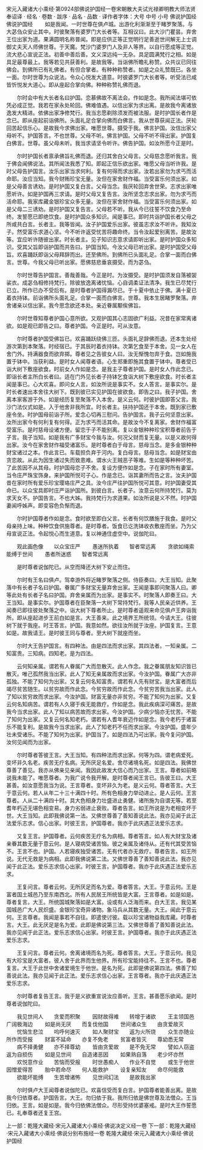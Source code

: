 宋元入藏诸大小乘经·第0924部佛说护国经一卷宋朝散大夫试光禄卿明教大师法贤奉诏译
· 经名 · 卷数 · 跋序
· 品名 · 品数 · 译作者字体：大号 中号 小号
佛说护国经
佛说护国经
　　如是我闻。一时世尊在俱卢城。出游化利渐渐至于睹罗聚落。与大苾刍众安止其中。时彼聚落有婆罗门大长者等。互相议曰。此大沙门瞿昙。弃舍王位出家为道。果满圆明名称普闻。即是应供正等正觉明行足善逝世间解无上士调御丈夫天人师佛世尊。于天魔。梵沙门婆罗门人及非人等界。以自行愿成等正觉。流大悲心宣说正法。初善中善后善。文义深远纯一无杂。具足圆满梵行之相。如是具足最尊最上。我等若见共获善利。是故我等。当诣佛所瞻礼称赞。众共议已同往佛会。到佛所已有礼佛者。有但合掌者。有种种称赞者。如是之众礼赞既已。各坐一面。尔时世尊为众说法。令众心悦发大道意。时彼婆罗门大长者等。听受法已咸皆忻悦发大道心。即从座起合掌向佛。种种称赞礼佛而退。

　　尔时会中有大长者名曰护国。恋慕佛故不离法会。作如是念。我所闻法堪可依凭必成正觉。我若在家永处轮回。佛难值遇。以信出家为求出离。是故我今离诸放逸发大精进。依佛出家净修梵行。我当志愿剃除须发而被法服。是时护国长者作是念已。即从座起前诣佛所。头面礼足合掌向佛而白佛言。我从世尊获闻正法。厌轮回苦起信乐心。是故我今求佛出家。唯愿世尊。摄受于我。佛言护国。汝信出家父母听不。护国答言。不也世尊。父母不听。佛言护国。父母不听不得出家。护国复白佛言。世尊。虽父母未听。我当求请坚令听许。佛告护国。如汝所愿今正是时。

　　尔时护国长者禀承佛旨礼佛而退。还归其舍白父母言。父母慈念愿听我言。我于佛会闻佛说法。其所闻法我悉了知。即起正信乐欲出家。唯愿父母当听许我。是时父母告护国言。汝乐出家当求何利。复有何得而求出家。汝若出家勿为求丐而活命耶。汝应当知。我今财贿珍宝无量。汝但在家舍财作福。当受富乐何须出家。如是父母善言诱劝。是时护国又复白言。父母当念。我厌轮回弃舍世荣。志求出家唯愿听许。如是护国再三求请。是时父母又复告言。汝所坚念志求出家。勿为求丐而活命耶。我家库藏金银珍宝众多无量。汝但在家舍财作福。当受富乐何须出家。如是父母二三诱劝。是时护国又复告言。父母若不听。我从今已往誓不饮食乃至命终。发誓愿已即绝饮食。是时护国众多知识。闻是事已。即时共诣护国长者父母之所咸共白言。长者主。我等皆闻。汝子护国爱乐出家。彼虽志求汝不听许。我知汝子。然受富乐求道心坚。今不听许返受忧苦将趣命终。当令汝起爱别离苦。是故汝等。宜应听许随彼出家。时长者主。见子知识志意求请即听出家。是时护国众多知识。受其父旨即诣护国而共告曰。护国当知。今汝父母已听出家。是时护国受父母旨。欢喜踊跃即诣父母拜辞而出。还至佛所。到佛所已头面礼足。合掌一面而白佛言。世尊。今我父母已听出家。愿佛慈悲垂哀摄受。而为苾刍。

　　尔时世尊告护国言。善哉善哉。今正是时。为汝摄受。是时护国须发自落被袈裟衣。成苾刍相修持梵行。除彼放逸离诸忧恼。心自调柔证法清净。我生已尽梵行已立。所作已办不受后有。是时尊者护国得漏尽已。于十夏中依止于佛。满十夏已着衣持钵。前诣佛所头面礼足。合掌一面而白佛言。世尊。我本生居睹罗聚落。弃舍诸亲以信出家。我今思念欲还本处。亲近眷属颙俟佛旨。

　　尔时世尊知尊者护国心意所欲。又观护国其心志固欲广利益。况昔在家常离诸欲。如是观已即告之曰。尊者护国。今正是时。可从汝意。

　　尔时尊者护国受佛旨已。欢喜踊跃绕佛三匝。头面礼足辞佛而退。还本生处经游次第到本聚落。时经宿已。于其辰时着衣持钵。次第乞食至于本舍。见一女人在舍门外。持满器食而欲弃掷。尊者见之告彼女人曰。汝无惭愧勿弃于食。岂如施我置于钵中。当获利益。是时女人闻尊者语。心生郑重即施其食置于钵中。尊者受已诣大树下敷座欲食。时前女人作如是念。是我主子尊者护国。是时女人作此念已。即诣长者主所白长者曰。适在门外见长者子持钵乞食诣大树下敷座欲食。时长者主闻是事已。心大欢喜。即问女人言。如汝所说是事实不。女人答言。是事实尔。是时长者速出本舍往大树下。既到彼已实见护国在彼欲食。即告之曰。我子护国。舍离本家客游于外。如是经历复至聚落不入本舍。是义云何。时彼护国即答父言。我沙门法仪式如是。入于他舍非我所宜。时长者主。扶持护国还于本舍。既到家已敷座令坐。时护国母前诣子所。爱念心切再三慰问。告护国言。我子云何坚意出家。汝所出家今有何利复有何得。正为求丐而活其命。是故汝今不复离家。舍财作福富受富乐。是时慈母设诸方便。留恋于子不能别离。复以金银种种珍宝积尊者前告于子言。我子当知。如是我有广多财宝今我与汝。何况父财而复无量。以是义故何得出家。汝今在家舍财作福受诸富乐。是时尊者白于母言。慈母当念。是多金银种种财宝诸过之本。作此言已。车载担负弃于河内。复白母言。慈母当念。如是财宝由贪恋故。从此为因生诸过失而致患难。谓水火王贼恶子等难。生如是等种种坏苦。了此苦因不从其母。时护国母恋子不舍。复设方便作如是念。子在家时所有妻室。当令庄严珠宝饰身。来护国所悦可子心。作是念已。诣其妻所而告之言。汝夫护国昔在家时所有爱乐珍宝璎珞庄严之具。汝今庄严往护国所悦可其意。时护国妻受其命已。以众宝具即时庄严诣护国所。到彼白言。长者子。汝意云何所持梵行。莫为求天女不。护国告言。不也大姊。我持梵行为求道果。如汝所说是义不然。时护国妻闻呼姊声。即变容色负惭而退。

　　尔时护国尊者作如是念。食时欲至即白父言。长者有何饮膳施于我食。是时父母亲持上味。种种饮食供施尊者。是时尊者。饭食已讫洗钵收衣敷座而坐。乃为父母宣说正法。令起悦心而生道意。复以神通住虚空中。说伽陀曰。

　　观此画色像　　以众宝庄严
　　愚迷所执着　　智者常远离
　　贪欲如绳索　　能缚于世间
　　愚者所迷惑　　智者常远离

　　是时尊者说伽陀已。从空而降还大树下安止而住。

　　尔时有王名曰俱卢。驾幸游外将近睹罗聚落之侧。侍臣奏曰。大王当知。此聚落中有长者子名曰护国。眷属广多财宝无量弃舍出家。王闻是事即问聚落人曰。卿等此处有长者子名曰护国。弃舍亲属而为出家。是事实不。时聚落人即奏王曰。大王当知。是事实尔。护国尊者在臣聚落一大树下常持梵行。我等人民亲近供养。王闻奏已即往彼处聚落之中。诣大树下尊者所止。是时尊者遥观来命见俱卢王奔诣我所。即从座起进步王前白如是言。大王善来。此之境界王所统领。今请大王。往彼树下就于我座。时王答言。护国。我意如然。欲往汝所就于汝座。护国复言。王意如是。故我请王。是时彼王同与尊者。至大树下就座而坐。

　　尔时大王告护国言。有四种法。由是四法而求出家。其四法者。一知亲属。二知富贵。三知病。四知老。是为四法。

　　云何知亲属。谓若有人眷属广大而忽散灭。此人作念。我之眷属朋友知识皆已散灭。唯己孤然我当出家。此人了知无亲属故而求出家。今汝护国。眷属广大亦非孤独。不能了知何为出家。又复云何名知富贵。谓若有人先有财宝。是大富者而后竭尽贫苦随生。以贫穷故而作此念。今贫穷故而作此念。今贫穷苦我当出家。此人了知以贫穷故而求出家。今汝护国。财富无量亦非贫穷。不能了知何为出家。又复云何名知病苦。谓若有人久寝于疾无能救疗。作如是念。我此疾病深可痛苦。是故我今当求出家。此人了知以病苦故而求出家。今汝护国。少病少恼亦无忧苦。不能了知何为出家。又复云何名知老朽。谓若有人耆年衰迈作如是念。我今老朽于诸富乐不能复利。是故我今当求出家。此人了知老朽不任而求出家。今汝护国。盛年少壮未受诸乐。不能了知何为出家。护国当了。如是四法乃可出家。我今复问护国。汝何见闻而为出家。

　　尔时尊者答彼王言。大王当知。有四种法而求出家。何等为四。谓老病爱死。变坏非久名老。疾苦无疗名病。无所厌足名爱。舍尽诸境名死。如是四法。我佛世尊善了善见。我亦从佛亲见亲闻。我因此故发大信心而乃出家。王言。尊者如前略说我未能了。唯愿尊者。为我广说令我开解。是时尊者闻王言已。告彼王曰。大王甚善。如汝意愿我当为说。王言尊者。变坏非久为老。是义云何。尊者答言。大王于意云何。若人从年二十三十满四十时。所有色相身力举动进止。是人云何。王言尊者。人从二十满四十时。具大色相身力壮盛进止勇健。诸所施为自谓无等。若至耆年朽迈无堪色相变易。身力劣弱进止衰败。尊者告言。如王所说是为老相变坏于世。大王当知。此即我佛说第一法。又佛世尊善了善知善说此法。我亦见闻于此正法爱乐志求。信心出家。时彼王言。护国尊者。我亦于此庆遇正法爱乐志求。

　　又复王言。护国尊者。云何疾苦无疗名为病相。尊者答言。如人有大财宝及诸亲眷其数无量于意云何。是人寝病受诸苦恼。彼之亲属及诸侍从。还有代其受苦恼不。王言不也。护国。人若寝疾独受诸苦。无有代者亦无救疗。尊者告言。如王所说。无代无救是为病相。此即我佛说第二法。又佛世尊善了善知善说此法。我亦见闻于此正法。爱乐志求信心出家。时彼王言。护国尊者。我亦于此庆遇正法爱乐志求。

　　王复问言。尊者云何。无所厌足而名为爱。尊者答言。大王。于意云何。王是富者国土城邑乃至东南西北。所有人民居王所统皆是大富。王言尊者。如是如是。尊者复言。大王。所统国城聚落如是大富。设或有人泛海而来。白大王言。我见某国城邑广大人民炽盛。金银珍宝奇异诸物。象马兵从其数无量。大王。闻此于意云何。王言尊者。我闻是事若不自往。即遣使讨彼。载以珍宝诸物益我库藏。时尊者言。大王。此无厌足是名为爱。此即是佛说第三法。又佛世尊善了善知善说此法。我亦见闻于此正法。爱乐志求信心出家。时彼王言。护国尊者。我亦于此庆遇正法爱乐志求。

　　王复问言。尊者云何。舍离诸境而名为死。尊者答言。大王。于意云何。我见有大珍宝是大富者。彼人舍于此界而生他界。所有珍宝能持往不。王言不也。尊者复言。大王于此世中舍诸爱境生于他世。是名为死。此即是佛说第四法。佛善了知善说此法。我亦见闻于此正法。爱乐志求信心出家。王言尊者。我亦于此庆遇正法爱乐志求。

　　尔时尊者复告王言。我于是义欲重宣说汝应善听。王言。甚善愿乐欲闻。是时尊者说伽陀曰。

　　我见世间人　　贪爱而积聚
　　因财故得难　　转增于诸欲
　　王主领国邑　　广阔极海边
　　如是尚无厌　　而复伐他国
　　世间诸众生　　由贪爱故灭
　　忧恼生悲泣　　呜呼何速灭
　　如人聚财宝　　返为火所烧
　　众生亦随业　　所作而受报
　　财富不延命　　亦复不免老
　　贫富者皆灭　　尊幼悉无常
　　病不择勇健　　亦不择尊幼
　　皆由贪爱故　　是不免无常
　　譬如人窃盗　　返为自损伤
　　如是见世间　　自造诸恶因
　　如果熟自落　　老少坏亦然
　　欢悦意作业　　苦恼而受报
　　时世愚痴人　　作业不自觉
　　或生于他世　　因憎爱得苦
　　胎中若命尽　　何人能救护
　　设复亲知友　　命尽何能救
　　欲能坏能缚　　生苦增诸怖
　　见世间幻法　　是故我出家

　　尔时俱卢大王闻尊者说伽陀已。欢喜信受而复白言。护国尊者能善出离。是故我今归依尊者。护国告言。大王。勿归依于我。我所归依是佛世尊及法僧众。王当归依。王言。如是如是。我今归依佛法僧众。尽形受持优婆塞戒。是时大王作誓愿已。礼奉尊者还复王宫。

上一部：乾隆大藏经·宋元入藏诸大小乘经·佛说决定义经一卷
下一部：乾隆大藏经·宋元入藏诸大小乘经·佛说分别布施经一卷
乾隆大藏经·宋元入藏诸大小乘经·佛说护国经